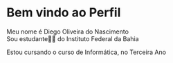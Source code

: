 <h1> Bem vindo ao Perfil</h1>

<p> Meu nome é Diego Oliveira do Nascimento
<br>Sou estudante👨‍🎓 do Instituto Federal da Bahia</p></p>

<p> Estou cursando o curso de Informática, no Terceira Ano</p>

<!---
DiegoOliveira007/DiegoOliveira007 is a ✨ special ✨ repository because its `README.md` (this file) appears on your GitHub profile.
You can click the Preview link to take a look at your changes.
--->
